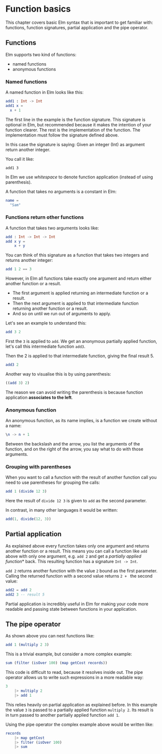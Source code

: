 # Function basics

This chapter covers basic Elm syntax that is important to get familiar with: functions, function signatures, partial application and the pipe operator.

## Functions

Elm supports two kind of functions:

- named functions
- anonymous functions

### Named functions

A named function in Elm looks like this:

```elm
add1 : Int -> Int
add1 x =
  x + 1
```

The first line in the example is the function signature. This signature is optional in Elm, but recommended because it makes the intention of your function clearer.
The rest is the implementation of the function. The implementation must follow the signature defined above.

In this case the signature is saying: Given an integer (Int) as argument return another integer.

You call it like:

```
add1 3
```

In Elm we use *whitespace* to denote function application (instead of using parenthesis).

A function that takes no arguments is a constant in Elm:

```elm
name =
  "Sam"
```

### Functions return other functions

A function that takes two arguments looks like:

```elm
add : Int -> Int -> Int
add x y =
    x + y
```

You can think of this signature as a function that takes two integers and returns another integer:

```elm
add 1 2 == 3
```

However, in Elm all functions take exactly one argument and return either another function or a result.

- The first argument is applied returning an intermediate function or a result.
- Then the next argument is applied to that intermediate function returning another function or a result.
- And so on until we run out of arguments to apply.

Let's see an example to understand this:

```elm
add 3 2
```

First the `3` is applied to `add`.
We get an anonymous partially applied function, let's call this intermediate function `add3`.

Then the 2 is applied to that intermediate function, giving the final result 5.

```elm
add3 2
```

Another way to visualise this is by using parenthesis:

```elm
((add 3) 2)
```

The reason we can avoid writing the parenthesis is because function application **associates to the left**.

### Anonymous function

An anonymous function, as its name implies, is a function we create without a name:

```elm
\n -> n + 1
```

Between the backslash and the arrow, you list the arguments of the function, and on the right of the arrow, you say what to do with those arguments.

### Grouping with parentheses

When you want to call a function with the result of another function call you need to use parentheses for grouping the calls:

```elm
add 1 (divide 12 3)
```

Here the result of `divide 12 3` is given to `add` as the second parameter.

In contrast, in many other languages it would be written:

```js
add(1, divide(12, 3))
```

## Partial application

As explained above every function takes only one argument and returns another function or a result.
This means you can call a function like `add` above with only one argument, e.g. `add 2` and get a *partially applied function** back.
This resulting function has a signature `Int -> Int`.

`add 2` returns another function with the value `2` bound as the first parameter. Calling the returned function with a second value returns `2 + ` the second value:

```elm
add2 = add 2
add2 3 -- result 5
```

Partial application is incredibly useful in Elm for making your code more readable and passing state between functions in your application.

## The pipe operator

As shown above you can nest functions like:

```elm
add 1 (multiply 2 3)
```

This is a trivial example, but consider a more complex example:

```elm
sum (filter (isOver 100) (map getCost records))
```

This code is difficult to read, because it resolves inside out. The pipe operator allows us to write such expressions in a more readable way:

```elm
3
    |> multiply 2
    |> add 1
```

This relies heavily on partial application as explained before. In this example the value `3` is passed to a partially applied function `multiply 2`. Its result is in turn passed to another partially applied function `add 1`.

Using the pipe operator the complex example above would be written like:

```elm
records
    |> map getCost
    |> filter (isOver 100)
    |> sum
```
